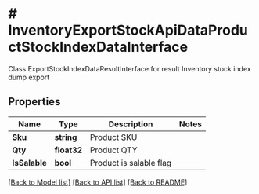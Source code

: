 # # InventoryExportStockApiDataProductStockIndexDataInterface
Class ExportStockIndexDataResultInterface for result Inventory stock index dump export

## Properties 


Name | Type | Description | Notes
------------ | ------------- | ------------- | -------------
**Sku**| **string** | Product SKU  |
**Qty**| **float32** | Product QTY  |
**IsSalable**| **bool** | Product is salable flag  |


[[Back to Model list]](../../README.md#models) [[Back to API list]](../../README.md#endpoints) [[Back to README]](../../README.md)

